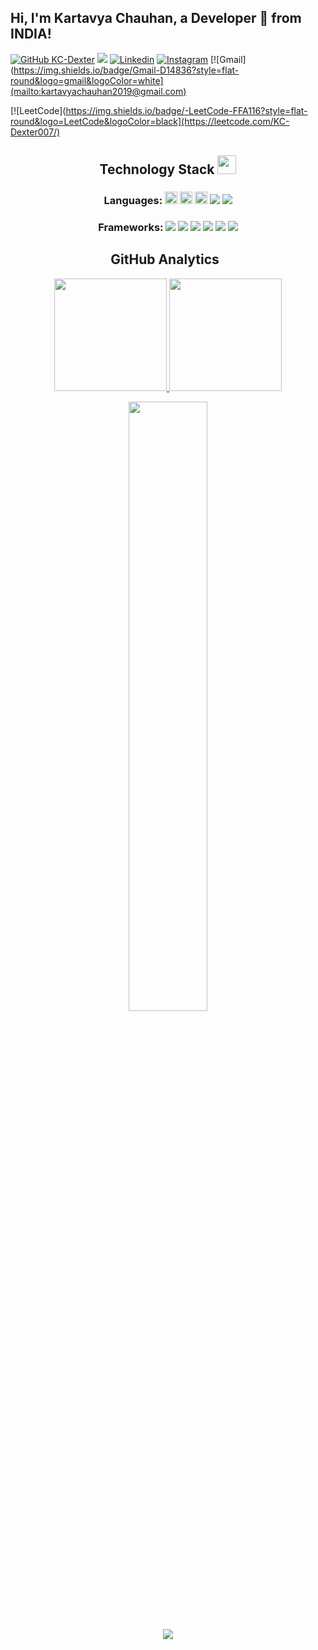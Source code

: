 <!-- Your title -->
## Hi, I'm Kartavya Chauhan, a Developer 🚀 from INDIA!

<!-- Your badges
You can use the website to generate badges: https://shields.io/
-->


[![GitHub KC-Dexter](https://img.shields.io/github/followers/KC-Dexter?label=follow&style=social)](https://github.com/KC-Dexter)
![](https://komarev.com/ghpvc/?username=KC-Dexter&color=blueviolet)
[![Linkedin](https://img.shields.io/badge/-LinkedIn-blue?style=flat&logo=Linkedin&logoColor=white)](https://www.linkedin.com/in/kartavya-chauhan-1549821a1/)
[![Instagram](https://img.shields.io/badge/Instagram-E4405F?style=flat-round&logo=instagram&logoColor=white)](https://www.instagram.com/__31_chauhan_03__/)
[![Gmail](https://img.shields.io/badge/Gmail-D14836?style=flat-round&logo=gmail&logoColor=white](mailto:kartavyachauhan2019@gmail.com)

[![LeetCode](https://img.shields.io/badge/-LeetCode-FFA116?style=flat-round&logo=LeetCode&logoColor=black](https://leetcode.com/KC-Dexter007/)


<h2 align="center">Technology Stack <img src="https://media.giphy.com/media/WUlplcMpOCEmTGBtBW/giphy.gif" width="30"></h2>
<h3 align="center"> Languages:
 <img src="https://img.shields.io/badge/C-00599C?style=flat-round&logo=c&logoColor=white" height="20"/>
 <img src="https://img.shields.io/badge/C%2B%2B-00599C?style=flat-round&logo=c%2B%2B&logoColor=white" height="20"/>
 <img src="https://img.shields.io/badge/Java-ED8B00?style=flat-round&logo=java&logoColor=white" height="20"/>
 <img src="https://img.shields.io/badge/Javascript-yellow.svg?&style=flat-round&logo=javascript&logoColor=white"/>
 <img src="https://img.shields.io/badge/SQL-black?style=flat-round&logo=mysql&logoColor=white"/>
</h3>

<h3 align="center">Frameworks:
 <img src="https://img.shields.io/badge/-Bootstrap-8b51e8?style=flat-round&logo=bootstrap&logoColor=white"/>
  <img src="https://img.shields.io/badge/SkLearn-4cb582.svg?&style=flat-round&logo=scikit-learn&logoColor=white"/>
  <img src="https://img.shields.io/badge/TensorFlow-d48626.svg?&style=flat-round&logo=tensorflow&logoColor=white"/>
  <img src="https://img.shields.io/badge/Keras-c43d33.svg?&style=flat-round&logo=keras&logoColor=white"/>
  <img src="https://img.shields.io/badge/jQuery-0769AD?style=for-the-badge&logo=jquery&logoColor=white"/>
  <img src="https://img.shields.io/badge/Netlify-00C7B7?style=for-the-badge&logo=netlify&logoColor=white"/>
 </h3>
 



<!--
**KC-Dexter/KC-Dexter** is a ✨ _special_ ✨ repository because its `README.md` (this file) appears on your GitHub profile.

Here are some ideas to get you started:

- 🔭 I’m currently working on ...
- 🌱 I’m currently learning ...
- 👯 I’m looking to collaborate on ...
- 🤔 I’m looking for help with ...
- 💬 Ask me about ...
- 📫 How to reach me: ...
- 😄 Pronouns: ...
- ⚡ Fun fact: ...
-->



<h2 align="center">GitHub Analytics &nbsp;</h2>
<p align="center">
<a href="https://github.com/KC-Dexter">
  <img height="180em" src="https://github-readme-stats-eight-theta.vercel.app/api?username=KC-Dexter&show_icons=true&theme=algolia&include_all_commits=true&count_private=true"/>
  <img height="180em" src="https://github-readme-stats-eight-theta.vercel.app/api/top-langs/?username=KC-Dexter&layout=compact&langs_count=8&theme=algolia"/>
</a>
</p>

<p align = "center">
<img width="50%" src="https://github-readme-streak-stats.herokuapp.com/?user=KC-Dexter&show_icons=true&locale=en&layout=compact&theme=algolia&line_height=0" />
</p> 
<p align = "center">
 <img src="https://activity-graph.herokuapp.com/graph?username=KC-Dexter&theme=redical">
</p> 
